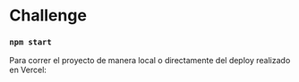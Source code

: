 # Challenge

### `npm start`

Para correr el proyecto de manera local o directamente del deploy realizado en Vercel:

